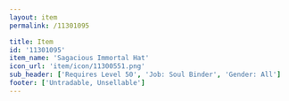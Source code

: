 ```yaml
---
layout: item
permalink: /11301095

title: Item
id: '11301095'
item_name: 'Sagacious Immortal Hat'
icon_url: 'item/icon/11300551.png'
sub_header: ['Requires Level 50', 'Job: Soul Binder', 'Gender: All']
footer: ['Untradable, Unsellable']
---
```

